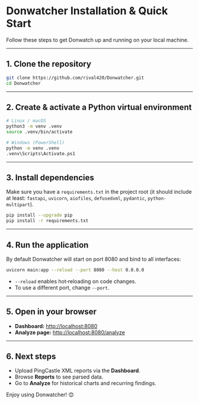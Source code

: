 # Donwatcher Installation & Quick Start

Follow these steps to get Donwatch up and running on your local machine.

---

## 1. Clone the repository

```bash
git clone https://github.com/rival420/Donwatcher.git
cd Donwatcher
````

---

## 2. Create & activate a Python virtual environment

```bash
# Linux / macOS
python3 -m venv .venv
source .venv/bin/activate

# Windows (PowerShell)
python -m venv .venv
.venv\Scripts\Activate.ps1
```

---

## 3. Install dependencies

Make sure you have a `requirements.txt` in the project root (it should include at least: `fastapi`, `uvicorn`, `aiofiles`, `defusedxml`, `pydantic`, `python-multipart`).

```bash
pip install --upgrade pip
pip install -r requirements.txt
```

---

## 4. Run the application

By default Donwatcher will start on port 8080 and bind to all interfaces:

```bash
uvicorn main:app --reload --port 8080 --host 0.0.0.0
```

* `--reload` enables hot‑reloading on code changes.
* To use a different port, change `--port`.

---

## 5. Open in your browser

* **Dashboard:**  [http://localhost:8080](http://localhost:8080)
* **Analyze page:**  [http://localhost:8080/analyze](http://localhost:8080/analyze)

---

## 6. Next steps

* Upload PingCastle XML reports via the **Dashboard**.
* Browse **Reports** to see parsed data.
* Go to **Analyze** for historical charts and recurring findings.

Enjoy using Donwatcher! 😊
